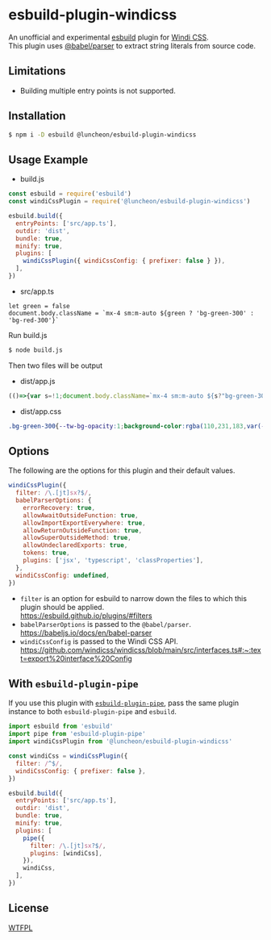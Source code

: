 # esbuild-plugin-windicss

An unofficial and experimental [esbuild](https://esbuild.github.io/) plugin for [Windi CSS](https://windicss.org/).  
This plugin uses [@babel/parser](https://babeljs.io/docs/en/babel-parser) to extract string literals from source code.

## Limitations

- Building multiple entry points is not supported.

## Installation

```sh
$ npm i -D esbuild @luncheon/esbuild-plugin-windicss
```

## Usage Example

- build.js

```js
const esbuild = require('esbuild')
const windiCssPlugin = require('@luncheon/esbuild-plugin-windicss')

esbuild.build({
  entryPoints: ['src/app.ts'],
  outdir: 'dist',
  bundle: true,
  minify: true,
  plugins: [
    windiCssPlugin({ windiCssConfig: { prefixer: false } }),
  ],
})
```

- src/app.ts

```tsx
let green = false
document.body.className = `mx-4 sm:m-auto ${green ? 'bg-green-300' : 'bg-red-300'}`
```

Run build.js

```sh
$ node build.js
```

Then two files will be output

- dist/app.js

```js
(()=>{var s=!1;document.body.className=`mx-4 sm:m-auto ${s?"bg-green-300":"bg-red-300"}`;})();
```

- dist/app.css

```css
.bg-green-300{--tw-bg-opacity:1;background-color:rgba(110,231,183,var(--tw-bg-opacity))}.bg-red-300{--tw-bg-opacity:1;background-color:rgba(252,165,165,var(--tw-bg-opacity))}.mx-4{margin-left:1rem;margin-right:1rem}@media (min-width: 640px){.sm\:m-auto{margin:auto}}
```

## Options

The following are the options for this plugin and their default values.

```js
windiCssPlugin({
  filter: /\.[jt]sx?$/,
  babelParserOptions: {
    errorRecovery: true,
    allowAwaitOutsideFunction: true,
    allowImportExportEverywhere: true,
    allowReturnOutsideFunction: true,
    allowSuperOutsideMethod: true,
    allowUndeclaredExports: true,
    tokens: true,
    plugins: ['jsx', 'typescript', 'classProperties'],
  },
  windiCssConfig: undefined,
})
```

- `filter` is an option for esbuild to narrow down the files to which this plugin should be applied.  
  https://esbuild.github.io/plugins/#filters
- `babelParserOptions` is passed to the `@babel/parser`.  
  https://babeljs.io/docs/en/babel-parser
- `windiCssConfig` is passed to the Windi CSS API.  
  https://github.com/windicss/windicss/blob/main/src/interfaces.ts#:~:text=export%20interface%20Config

## With `esbuild-plugin-pipe`

If you use this plugin with [`esbuild-plugin-pipe`](https://github.com/nativew/esbuild-plugin-pipe), pass the same plugin instance to both `esbuild-plugin-pipe` and `esbuild`.

```js
import esbuild from 'esbuild'
import pipe from 'esbuild-plugin-pipe'
import windiCssPlugin from '@luncheon/esbuild-plugin-windicss'

const windiCss = windiCssPlugin({
  filter: /^$/,
  windiCssConfig: { prefixer: false },
})

esbuild.build({
  entryPoints: ['src/app.ts'],
  outdir: 'dist',
  bundle: true,
  minify: true,
  plugins: [
    pipe({
      filter: /\.[jt]sx?$/,
      plugins: [windiCss],
    }),
    windiCss,
  ],
})
```

## License

[WTFPL](http://www.wtfpl.net/)

